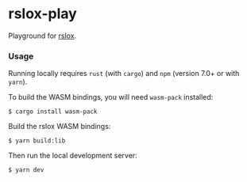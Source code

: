 # rslox-play

Playground for [rslox](https://github.com/jprochazk/rslox).

### Usage

Running locally requires `rust` (with `cargo`) and `npm` (version 7.0+ or with `yarn`).

To build the WASM bindings, you will need `wasm-pack` installed:
```
$ cargo install wasm-pack
```

Build the rslox WASM bindings:
```
$ yarn build:lib
```

Then run the local development server:
```
$ yarn dev
```